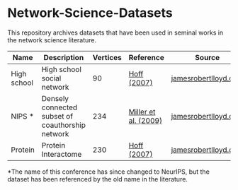 # Network-Science-Datasets
This repository archives datasets that have been used in seminal works in the network science literature.

|Name|Description|Vertices|Reference|Source|Link|
|-----|---|---|---|---|---|
|High school|High school social network|90|[Hoff (2007)](https://proceedings.neurips.cc/paper/2007/hash/766ebcd59621e305170616ba3d3dac32-Abstract.html)|[jamesrobertlloyd.com](https://jamesrobertlloyd.com/assets/BasicRFM.tar.gz)|
| NIPS *|Densely connected subset of coauthorship network|234|[Miller et al. (2009)](https://proceedings.neurips.cc/paper/2009/hash/437d7d1d97917cd627a34a6a0fb41136-Abstract.html)|[jamesrobertlloyd.com](https://jamesrobertlloyd.com/assets/BasicRFM.tar.gz)|
|Protein|Protein Interactome|230|[Hoff (2007)](https://proceedings.neurips.cc/paper/2007/hash/766ebcd59621e305170616ba3d3dac32-Abstract.html)|[jamesrobertlloyd.com](https://jamesrobertlloyd.com/assets/BasicRFM.tar.gz)|

*The name of this conference has since changed to NeurIPS, but the dataset has been referenced by the old name in the literature.
